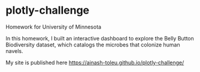 # plotly-challenge
Homework for University of Minnesota

In this homework, I built an interactive dashboard to explore the Belly Button Biodiversity dataset, which catalogs the microbes that colonize human navels.

My site is published here https://ainash-toleu.github.io/plotly-challenge/


